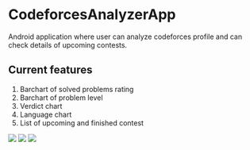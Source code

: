 # CodeforcesAnalyzerApp
Android application where user can analyze codeforces profile and can check details of upcoming contests.
## Current features

1. Barchart of solved problems rating
2. Barchart of problem level
3. Verdict chart
4. Language chart
5. List of upcoming and finished contest

<img src="https://github.com/anu18dec/CodeforcesAnalyzerApp/assets/88387189/67894a7b-862c-4c14-a417-96367550743a" style="width=30%; margin-left=2%">
<img src="https://github.com/anu18dec/CodeforcesAnalyzerApp/assets/88387189/66734773-f8b4-4dae-9af0-b7b3fbf372ee" style="width=30%; margin-left=2%">
<img src="https://github.com/anu18dec/CodeforcesAnalyzerApp/assets/88387189/d527f15e-d44a-4e34-bec2-ca9b4120f75f" style="width=30%; margin-left=2%">
